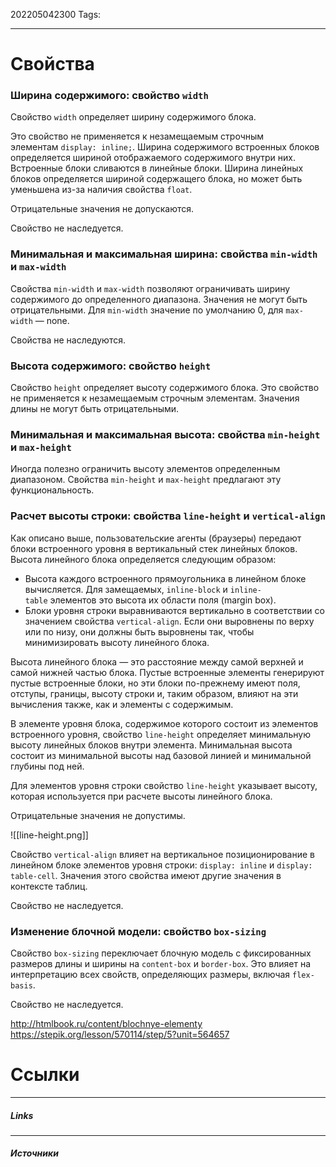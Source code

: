 202205042300
Tags:
___
# Свойства

### Ширина содержимого: свойство `width`

Свойство `width` определяет ширину содержимого блока.

Это свойство не применяется к незамещаемым строчным элементам `display: inline;`. Ширина содержимого встроенных блоков определяется шириной отображаемого содержимого внутри них. Встроенные блоки сливаются в линейные блоки. Ширина линейных блоков определяется шириной содержащего блока, но может быть уменьшена из-за наличия свойства `float`.

Отрицательные значения не допускаются.

Свойство не наследуется.

### Минимальная и максимальная ширина: свойства `min-width` и `max-width`

Свойства `min-width` и `max-width` позволяют ограничивать ширину содержимого до определенного диапазона. Значения не могут быть отрицательными. Для `min-width` значение по умолчанию 0, для `max-width` — none.

Свойства не наследуются.

### Высота содержимого: свойство `height`

Свойство `height` определяет высоту содержимого блока. Это свойство не применяется к незамещаемым строчным элементам. Значения длины не могут быть отрицательными.

### Минимальная и максимальная высота: свойства `min-height` и `max-height`

Иногда полезно ограничить высоту элементов определенным диапазоном. Свойства `min-height` и `max-height` предлагают эту функциональность.

### Расчет высоты строки: свойства `line-height` и `vertical-align`

Как описано выше, пользовательские агенты (браузеры) передают блоки встроенного уровня в вертикальный стек линейных блоков. Высота линейного блока определяется следующим образом:

-   Высота каждого встроенного прямоугольника в линейном блоке вычисляется. Для замещаемых, `inline-block` и `inline-table` элементов это высота их области поля (margin box).
-   Блоки уровня строки выравниваются вертикально в соответствии со значением свойства `vertical-align`. Если они выровнены по верху или по низу, они должны быть выровнены так, чтобы минимизировать высоту линейного блока.

Высота линейного блока — это расстояние между самой верхней и самой нижней частью блока. Пустые встроенные элементы генерируют пустые встроенные блоки, но эти блоки по-прежнему имеют поля, отступы, границы, высоту строки и, таким образом, влияют на эти вычисления также, как и элементы с содержимым.

В элементе уровня блока, содержимое которого состоит из элементов встроенного уровня, свойство `line-height` определяет минимальную высоту линейных блоков внутри элемента. Минимальная высота состоит из минимальной высоты над базовой линией и минимальной глубины под ней.

Для элементов уровня строки свойство `line-height` указывает высоту, которая используется при расчете высоты линейного блока.

Отрицательные значения не допустимы.

![[line-height.png]]

Свойство `vertical-align` влияет на вертикальное позиционирование в линейном блоке элементов уровня строки: `display: inline` и `display: table-cell`. Значения этого свойства имеют другие значения в контексте таблиц.

Свойство не наследуется.

### Изменение блочной модели: свойство `box-sizing`

Свойство `box-sizing` переключает блочную модель с фиксированных размеров длины и ширины на `content-box` и `border-box`. Это влияет на интерпретацию всех свойств, определяющих размеры, включая `flex-basis`.

Свойство не наследуется.




http://htmlbook.ru/content/blochnye-elementy
https://stepik.org/lesson/570114/step/5?unit=564657




# Ссылки
___
##### Links


---
##### Источники
